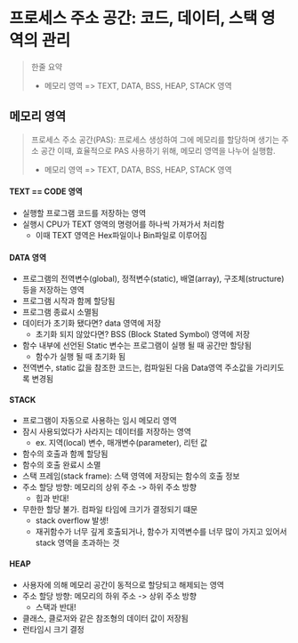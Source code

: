 # 프로세스 주소 공간: 코드, 데이터, 스택 영역의 관리

> 한줄 요약
>
> - 메모리 영역 => TEXT, DATA, BSS, HEAP, STACK 영역

## 메모리 영역

> 프로세스 주소 공간(PAS): 프로세스 생성하여 그에 메모리를 할당하며 생기는 주소 공간
> 이때, 효율적으로 PAS 사용하기 위해, 메모리 영역을 나누어 실행함.
>
> - 메모리 영역 => TEXT, DATA, BSS, HEAP, STACK 영역

#### TEXT == CODE 영역

- 실행할 프로그램 코드를 저장하는 영역
- 실행시 CPU가 TEXT 영역의 명령어를 하나씩 가져가서 처리함
  - 이때 TEXT 영역은 Hex파일이나 Bin파일로 이루어짐

#### DATA 영역

- 프로그램의 전역변수(global), 정적변수(static), 배열(array), 구조체(structure) 등을 저장하는 영역
- 프로그램 시작과 함께 할당됨
- 프로그램 종료시 소멸됨
- 데이터가 초기화 됐다면? data 영역에 저장
  - 초기화 되지 않았다면? BSS (Block Stated Symbol) 영역에 저장
- 함수 내부에 선언된 Static 변수는 프로그램이 실행 될 때 공간만 할당됨
  - 함수가 실행 될 때 초기화 됨
- 전역변수, static 값을 참조한 코드는, 컴파일된 다음 Data영역 주소값을 가리키도록 변경됨

#### STACK

- 프로그램이 자동으로 사용하는 임시 메모리 영역
- 잠시 사용되었다가 사라지는 데이터를 저장하는 영역
  - ex. 지역(local) 변수, 매개변수(parameter), 리턴 값
- 함수의 호출과 함께 할당됨
- 함수의 호출 완료시 소멸
- 스택 프레임(stack frame): 스택 영역에 저장되는 함수의 호출 정보
- 주소 할당 방향: 메모리의 상위 주소 -> 하위 주소 방향
  - 힙과 반대!
- 무한한 할당 불가. 컴파일 타임에 크기가 결정되기 떄문
  - stack overflow 발생!
  - 재귀함수가 너무 깊게 호출되거나, 함수가 지역변수를 너무 많이 가지고 있어서 stack 영역을 초과하는 것

#### HEAP

- 사용자에 의해 메모리 공간이 동적으로 할당되고 해제되는 영역
- 주소 할당 방향: 메모리의 하위 주소 -> 상위 주소 방향
  - 스택과 반대!
- 클래스, 클로저와 같은 참조형의 데이터 값이 저장됨
- 런타임시 크기 결정
